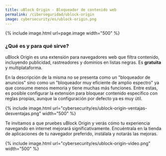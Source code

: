 ```yaml
---
title: uBlock Origin - Bloqueador de contenido web
permalink: /ciberseguridad/ublock-origin
image: cybersecurity/es/ublock-origin.png
---
```


{% include image.html url=page.image width="500" %}

### ¿Qué es y para qué sirve?

uBlock Origin es una extensión para navegadores web que filtra contenido, incluyendo publicidad, rastreadores y dominios en listas negras. Es **gratuita** y multiplataforma.

En la descripción de la misma no se presenta como un "bloqueador de anuncios" sino como un "bloqueador muy eficiente de amplio espectro" ya que consume menos memoria y tiene muchas más funciones. Entre estas, es posible configurar la extensión para bloquear contenido específico con reglas propias, aunque la configuración por defecto ya es muy útil.

{% include image.html url="cybersecurity/es/ublock-origin-ventajas-desventajas.png" width="500" %}

Te invitamos a que pruebes uBlock Origin y verás cómo tu experiencia navegando en internet mejorará significativamente. Encuéntrala en la tienda de aplicaciones de tu navegador preferido, instálala y notarás las mejoras.

{% include image.html url="cybersecurity/es/ublock-origin-video.png" width="500" %}